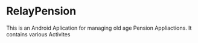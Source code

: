 # RelayPension

This is an Android Aplication for managing old age Pension Appliactions.
It contains various Activites 
